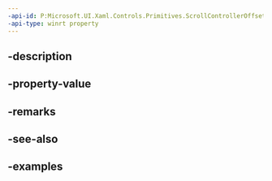 ```yaml
---
-api-id: P:Microsoft.UI.Xaml.Controls.Primitives.ScrollControllerOffsetChangeRequestedEventArgs.ViewChangeId
-api-type: winrt property
---
```


## -description

## -property-value

## -remarks

## -see-also

## -examples

